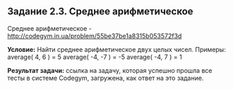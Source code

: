 **Задание 2.3. Среднее арифметическое**
---------------------
Среднее арифметическое - http://codegym.in.ua/problem/55be37be1a8315b053572f3d

**Условие:** Найти среднее арифметическое двух целых чисел. Примеры: average( 4, 6 ) = 5 average( -4, -7 ) = -5 average( -4, 7 ) = 1

**Результат задачи:** ссылка на задачу, которая успешно прошла все тесты в системе Codegym, загружена, как ответ на это задание.